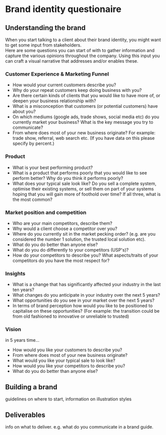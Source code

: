 # Brand identity questionaire

## Understanding the brand

When you start talking to a client about their brand identity, you might want to get some input from stakeholders. \
Here are some questions you can start of with to gather information and capture the various opinions throughout the company. Using this input you can craft a visual narrative that addresses and/or enables these.

### Customer Experience & Marketing Funnel

* How would your current customers describe you?
* Why do your repeat customers keep doing business with you?
* Are there certain kinds of clients that you would like to have more of, or deepen your business relationship with?
* What is a misconception that customers (or potential customers) have about you?
* On which mediums (google ads, trade shows, social media etc) do you currently market your business? What is the key message you try to communicate?
* From where does most of your new business originate? For example: trade show, referral, web search etc. (If you have data on this please specify by percent.)

### Product

* What is your best performing product?
* What is a product that performs poorly that you would like to see perform better? Why do you think it performs poorly?
* What does your typical sale look like? Do you sell a complete system, optimise their existing systems, or sell them on part of your systems hoping that you will gain more of foothold over time? If all three, what is the most common?

### Market position and competition

* Who are your main competitors, describe them?
* Why would a client choose a competitor over you?
* Where do you currently sit in the market pecking order? (e.g. are you considered the number 1 solution, the trusted local solution etc).
* What do you do better than anyone else?
* What do you do differently to your competitors (USP's)?
* How do your competitors to describe you? What aspects/traits of your competitors do you have the most respect for?

### Insights

* What is a change that has significantly affected your industry in the last ten years?
* What changes do you anticipate in your industry over the next 5 years?
* What opportunities do you see in your market over the next 5 years?
* In terms of brand perception how would you like to be positioned to capitalise on these opportunities? (For example: the transition could be from old fashioned to innovative or unreliable to trusted)

### Vision

in 5 years time...

* How would you like your customers to describe you?
* From where does most of your new business originate?&#x20;
* What would you like your typical sale to look like?
* How would you like your competitors to describe you?
* What do you do better than anyone else?

## Building a brand

guidelines on where to start, information on illustration styles

## Deliverables

info on what to deliver. e.g. what do you communicate in a brand guide.
